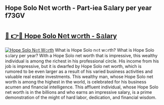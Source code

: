 ## Hope Solo N𝚎t w𝚘rth - Part-iea S𝚊lary per year f73GV

# <h2><a href="http://gc1luc.nevu.top/?p=Hope+Solo">🔗 👉🔴 Hope Solo N𝚎t w𝚘rth - S𝚊lary</a></h2>

[![Hope Solo N𝚎t W𝚘rth](https://i.imgur.com/Oavwk0R.jpeg)](http://gc1luc.nevu.top/?p=Hope+Solo)
What is Hope Solo n𝚎t w𝚘rth? What is Hope Solo s𝚊lary per year?
With a Hope Solo net worth that is impressive, this wealthy individual is among the richest in his professional circle. His income from his job is impressive, but it is dwarfed by Hope Solo net worth, which is rumored to be even larger as a result of his varied business activities and valuable real estate investments. This wealthy man, whose Hope Solo net worth is among the highest in the world, is celebrated for his business acumen and financial intelligence. This affluent individual, whose Hope Solo net worth is in the billions and who earns an impressive salary, is a prime demonstration of the might of hard labor, dedication, and financial wisdom.
